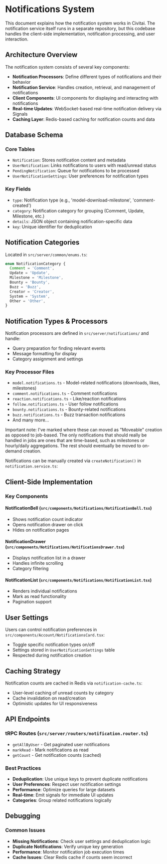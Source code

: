 # Notifications System

This document explains how the notification system works in Civitai. The notification service itself runs in a separate repository, but this codebase handles the client-side implementation, notification processing, and user interaction.

## Architecture Overview

The notification system consists of several key components:

- **Notification Processors**: Define different types of notifications and their behavior
- **Notification Service**: Handles creation, retrieval, and management of notifications
- **Client Components**: UI components for displaying and interacting with notifications
- **Real-time Updates**: WebSocket-based real-time notification delivery via Signals
- **Caching Layer**: Redis-based caching for notification counts and data

## Database Schema

### Core Tables
- `Notification`: Stores notification content and metadata
- `UserNotification`: Links notifications to users with read/unread status
- `PendingNotification`: Queue for notifications to be processed
- `UserNotificationSettings`: User preferences for notification types

### Key Fields
- `type`: Notification type (e.g., 'model-download-milestone', 'comment-created')
- `category`: Notification category for grouping (Comment, Update, Milestone, etc.)
- `details`: JSON object containing notification-specific data
- `key`: Unique identifier for deduplication

## Notification Categories

Located in `src/server/common/enums.ts`:

```typescript
enum NotificationCategory {
  Comment = 'Comment',
  Update = 'Update', 
  Milestone = 'Milestone',
  Bounty = 'Bounty',
  Buzz = 'Buzz',
  Creator = 'Creator',
  System = 'System',
  Other = 'Other',
}
```

## Notification Types & Processors

Notification processors are defined in `src/server/notifications/` and handle:
- Query preparation for finding relevant events
- Message formatting for display
- Category assignment and settings

### Key Processor Files
- `model.notifications.ts` - Model-related notifications (downloads, likes, milestones)
- `comment.notifications.ts` - Comment notifications
- `reaction.notifications.ts` - Like/reaction notifications  
- `follow.notifications.ts` - User follow notifications
- `bounty.notifications.ts` - Bounty-related notifications
- `buzz.notifications.ts` - Buzz transaction notifications
- And many more...

Important note: I've marked where these can moved as "Moveable" creation as opposed to job-based. The only notifications that should really be handled in jobs are ones that are time-based, such as milestones or hourly/daily aggregations. The rest should eventually be moved to on-demand creation.

Notifications can be manually created via `createNotification()` in `notification.service.ts`:

## Client-Side Implementation

### Key Components

#### NotificationBell (`src/components/Notifications/NotificationBell.tsx`)
- Shows notification count indicator
- Opens notification drawer on click
- Hides on notification pages

#### NotificationDrawer (`src/components/Notifications/NotificationsDrawer.tsx`)
- Displays notification list in a drawer
- Handles infinite scrolling
- Category filtering

#### NotificationList (`src/components/Notifications/NotificationList.tsx`)
- Renders individual notifications
- Mark as read functionality
- Pagination support

## User Settings

Users can control notification preferences in `src/components/Account/NotificationsCard.tsx`:

- Toggle specific notification types on/off
- Settings stored in `UserNotificationSettings` table
- Respected during notification creation

## Caching Strategy

Notification counts are cached in Redis via `notification-cache.ts`:

- User-level caching of unread counts by category
- Cache invalidation on read/creation
- Optimistic updates for UI responsiveness

## API Endpoints

### tRPC Routes (`src/server/routers/notification.router.ts`)
- `getAllByUser` - Get paginated user notifications
- `markRead` - Mark notifications as read
- `getCount` - Get notification counts (cached)

### Best Practices

- **Deduplication**: Use unique keys to prevent duplicate notifications
- **User Preferences**: Respect user notification settings
- **Performance**: Optimize queries for large datasets
- **Real-time**: Emit signals for immediate UI updates
- **Categories**: Group related notifications logically

## Debugging

### Common Issues
- **Missing Notifications**: Check user settings and deduplication logic
- **Duplicate Notifications**: Verify unique key generation
- **Performance**: Monitor notification job execution times
- **Cache Issues**: Clear Redis cache if counts seem incorrect
